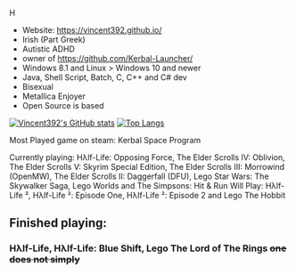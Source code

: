 H
- Website: https://vincent392.github.io/
- Irish (Part Greek)
- Autistic ADHD
- owner of https://github.com/Kerbal-Launcher/
- Windows 8.1 and Linux > Windows 10 and newer
- Java, Shell Script, Batch, C, C++ and C# dev
- Bisexual
- Metallica Enjoyer
- Open Source is based

[![Vincent392's GitHub stats](https://github-readme-stats.vercel.app/api?username=Vincent392&show=reviews,discussions_started,discussions_answered,prs_merged,prs_merged_percentage)](https://github.com/anuraghazra/github-readme-stats)
[![Top Langs](https://github-readme-stats.vercel.app/api/top-langs/?username=Vincent392&langs_count=20&layout=donut)](https://github.com/anuraghazra/github-readme-stats)

Most Played game on steam:
Kerbal Space Program

Currently playing:
Hλlf-Life: Opposing Force, The Elder Scrolls IV: Oblivion, The Elder Scrolls V: Skyrim Special Edition, The Elder Scrolls III: Morrowind (OpenMW), The Elder Scrolls II: Daggerfall (DFU), Lego Star Wars: The Skywalker Saga, Lego Worlds and The Simpsons: Hit & Run
Will Play:
Hλlf-Life ², Hλlf-Life ²: Episode One, Hλlf-Life ²: Episode 2 and Lego The Hobbit
## Finished playing:
### Hλlf-Life, Hλlf-Life: Blue Shift, Lego The Lord of The Rings ~~one does not simply~~
